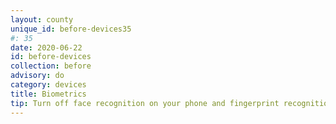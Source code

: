 ```yaml
---
layout: county 
unique_id: before-devices35
#: 35
date: 2020-06-22
id: before-devices
collection: before
advisory: do
category: devices
title: Biometrics
tip: Turn off face recognition on your phone and fingerprint recognition.
---
```

